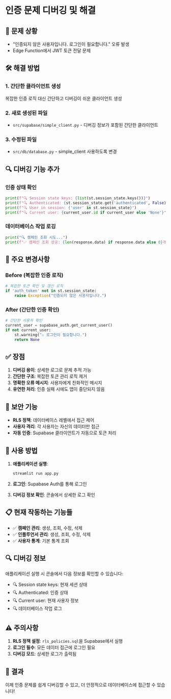 # 인증 문제 디버깅 및 해결

## 🔧 **문제 상황**
- "인증되지 않은 사용자입니다. 로그인이 필요합니다." 오류 발생
- Edge Function에서 JWT 토큰 전달 문제

## 🛠️ **해결 방법**

### **1. 간단한 클라이언트 생성**
복잡한 인증 로직 대신 간단하고 디버깅이 쉬운 클라이언트 생성

### **2. 새로 생성된 파일**
- `src/supabase/simple_client.py` - 디버깅 정보가 포함된 간단한 클라이언트

### **3. 수정된 파일**
- `src/db/database.py` - simple_client 사용하도록 변경

## 🔍 **디버깅 기능 추가**

### **인증 상태 확인**
```python
print(f"🔍 Session state keys: {list(st.session_state.keys())}")
print(f"🔍 Authenticated: {st.session_state.get('authenticated', False)}")
print(f"🔍 User in session: {'user' in st.session_state}")
print(f"🔍 Current user: {current_user.id if current_user else 'None'}")
```

### **데이터베이스 작업 로깅**
```python
print("🔍 캠페인 조회 시도...")
print(f"✅ 캠페인 조회 성공: {len(response.data) if response.data else 0}개")
```

## 🎯 **주요 변경사항**

### **Before (복잡한 인증 로직)**
```python
# 복잡한 토큰 확인 및 갱신 로직
if 'auth_token' not in st.session_state:
    raise Exception("인증되지 않은 사용자입니다.")
```

### **After (간단한 인증 확인)**
```python
# 간단한 사용자 확인
current_user = supabase_auth.get_current_user()
if not current_user:
    st.warning("⚠️ 로그인이 필요합니다.")
    return None
```

## ✅ **장점**

1. **디버깅 용이**: 상세한 로그로 문제 추적 가능
2. **간단한 구조**: 복잡한 토큰 관리 로직 제거
3. **명확한 오류 메시지**: 사용자에게 친화적인 메시지
4. **유연한 처리**: 인증 실패 시에도 앱이 중단되지 않음

## 🔐 **보안 기능**

- **RLS 정책**: 데이터베이스 레벨에서 접근 제어
- **사용자 격리**: 각 사용자는 자신의 데이터만 접근
- **자동 인증**: Supabase 클라이언트가 자동으로 토큰 처리

## 🚀 **사용 방법**

1. **애플리케이션 실행**:
   ```bash
   streamlit run app.py
   ```

2. **로그인**: Supabase Auth를 통해 로그인

3. **디버깅 정보 확인**: 콘솔에서 상세한 로그 확인

## 📋 **현재 작동하는 기능들**

- ✅ **캠페인 관리**: 생성, 조회, 수정, 삭제
- ✅ **인플루언서 관리**: 생성, 조회, 수정, 삭제
- ✅ **사용자 통계**: 기본 통계 조회

## 🔍 **디버깅 정보**

애플리케이션 실행 시 콘솔에서 다음 정보를 확인할 수 있습니다:

- 🔍 Session state keys: 현재 세션 상태
- 🔍 Authenticated: 인증 상태
- 🔍 Current user: 현재 사용자 정보
- 🔍 데이터베이스 작업 로그

## ⚠️ **주의사항**

1. **RLS 정책 설정**: `rls_policies.sql`을 Supabase에서 실행
2. **로그인 필수**: 모든 데이터 접근에 로그인 필요
3. **디버깅 모드**: 상세한 로그가 출력됨

## 🎉 **결과**

이제 인증 문제를 쉽게 디버깅할 수 있고, 더 안정적으로 데이터베이스에 접근할 수 있습니다!
